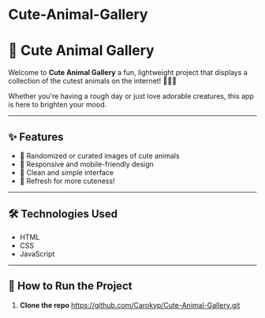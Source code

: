 # Cute-Animal-Gallery

# 🐾 Cute Animal Gallery

Welcome to **Cute Animal Gallery** a fun, lightweight project that displays a collection of the cutest animals on the internet! 🐶🐱🦊

Whether you're having a rough day or just love adorable creatures, this app is here to brighten your mood.

---

## ✨ Features

- 📸 Randomized or curated images of cute animals
- 🐾 Responsive and mobile-friendly design
- 🎨 Clean and simple interface
- 🔁 Refresh for more cuteness!

---

## 🛠️ Technologies Used

- HTML
- CSS
- JavaScript

---

## 📂 How to Run the Project

1. **Clone the repo**
https://github.com/Carokyp/Cute-Animal-Gallery.git
